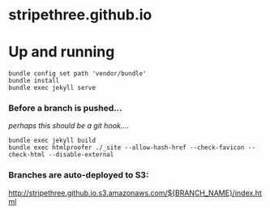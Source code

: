 # stripethree.github.io

# Up and running

```
bundle config set path 'vendor/bundle'
bundle install
bundle exec jekyll serve
```

### Before a branch is pushed...

_perhaps this should be a git hook...._

```
bundle exec jekyll build
bundle exec htmlproofer ./_site --allow-hash-href --check-favicon --check-html --disable-external
```

### Branches are auto-deployed to S3:

http://stripethree.github.io.s3.amazonaws.com/${BRANCH_NAME}/index.html
